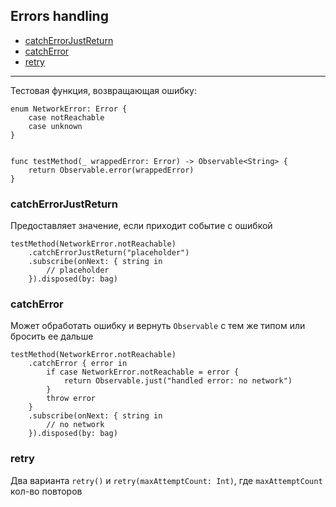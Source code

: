 ## Errors handling
* [catchErrorJustReturn](#catcherrorjustreturn)
* [catchError](#catcherror)
* [retry](#retry)
---
Тестовая функция, возвращающая ошибку:
```
enum NetworkError: Error {
	case notReachable
    case unknown
}


func testMethod(_ wrappedError: Error) -> Observable<String> {
    return Observable.error(wrappedError)
}
```
### catchErrorJustReturn
Предоставляет значение, если приходит событие с ошибкой
```
testMethod(NetworkError.notReachable)
	.catchErrorJustReturn("placeholder")
	.subscribe(onNext: { string in
		// placeholder
	}).disposed(by: bag)
```
### catchError
Может обработать ошибку и вернуть `Observable` с тем же типом или бросить ее дальше
```
testMethod(NetworkError.notReachable)
	.catchError { error in
		if case NetworkError.notReachable = error {
			return Observable.just("handled error: no network")
		}
		throw error
	}
	.subscribe(onNext: { string in
		// no network
	}).disposed(by: bag)
```
### retry
Два варианта `retry()` и `retry(maxAttemptCount: Int)`, где `maxAttemptCount` кол-во повторов

